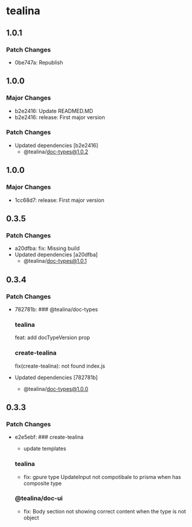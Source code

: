 # tealina

## 1.0.1

### Patch Changes

- 0be747a: Republish

## 1.0.0

### Major Changes

- b2e2416: Update READMED.MD
- b2e2416: release: First major version

### Patch Changes

- Updated dependencies [b2e2416]
  - @tealina/doc-types@1.0.2

## 1.0.0

### Major Changes

- 1cc68d7: release: First major version

## 0.3.5

### Patch Changes

- a20dfba: fix: Missing build
- Updated dependencies [a20dfba]
  - @tealina/doc-types@1.0.1

## 0.3.4

### Patch Changes

- 782781b: ### @tealina/doc-types

  ### tealina

  feat: add docTypeVersion prop

  ### create-tealina

  fix(create-tealina): not found index.js

- Updated dependencies [782781b]
  - @tealina/doc-types@1.0.0

## 0.3.3

### Patch Changes

- e2e5ebf: ### create-tealina

  - update templates

  ### tealina

  - fix: gpure type UpdateInput not compotibale to prisma when has composite type

  ### @tealina/doc-ui

  - fix: Body section not showing correct content when the type is not object

